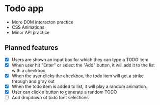 # Todo app

- More DOM interacton practice
- CSS Animations
- Minor API practice


## Planned features 
- [x] Users are shown an input box for which they can type a TODO item
- [x] When user hit "Enter" or select the "Add" button, it will add it to the list with a checkbox
- [x] When the user clicks the checkbox, the todo item will get a strike through and gray out
- [x] When the todo item is added to list, it will play a random animation.
- [x] User can click a button to generate a random TODO
- [ ] Add dropdown of todo font selections